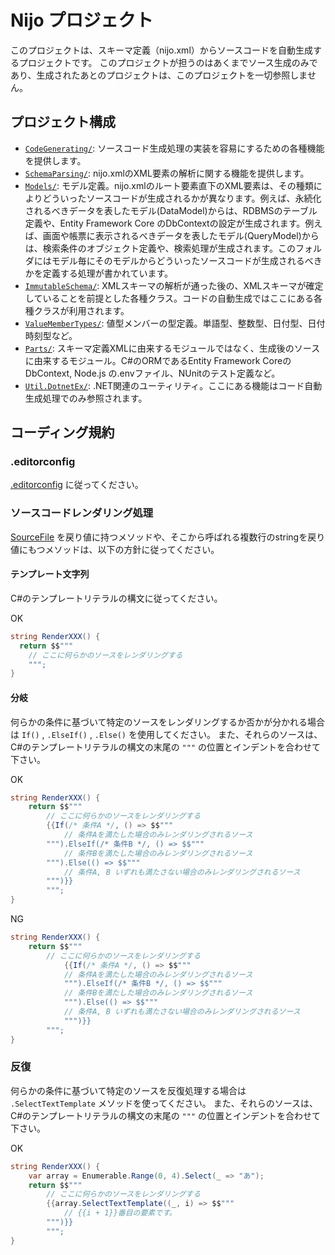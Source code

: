 # Nijo プロジェクト
このプロジェクトは、スキーマ定義（nijo.xml）からソースコードを自動生成するプロジェクトです。
このプロジェクトが担うのはあくまでソース生成のみであり、生成されたあとのプロジェクトは、このプロジェクトを一切参照しません。

## プロジェクト構成
- [`CodeGenerating/`](./CodeGenerating/): ソースコード生成処理の実装を容易にするための各種機能を提供します。
- [`SchemaParsing/`](./SchemaParsing/): nijo.xmlのXML要素の解析に関する機能を提供します。
- [`Models/`](./Models/): モデル定義。nijo.xmlのルート要素直下のXML要素は、その種類によりどういったソースコードが生成されるかが異なります。例えば、永続化されるべきデータを表したモデル(DataModel)からは、RDBMSのテーブル定義や、Entity Framework Core のDbContextの設定が生成されます。例えば、画面や帳票に表示されるべきデータを表したモデル(QueryModel)からは、検索条件のオブジェクト定義や、検索処理が生成されます。このフォルダにはモデル毎にそのモデルからどういったソースコードが生成されるべきかを定義する処理が書かれています。
- [`ImmutableSchema/`](./ImmutableSchema/): XMLスキーマの解析が通った後の、XMLスキーマが確定していることを前提とした各種クラス。コードの自動生成ではここにある各種クラスが利用されます。
- [`ValueMemberTypes/`](./ValueMemberTypes/): 値型メンバーの型定義。単語型、整数型、日付型、日付時刻型など。
- [`Parts/`](./Parts/): スキーマ定義XMLに由来するモジュールではなく、生成後のソースに由来するモジュール。C#のORMであるEntity Framework CoreのDbContext, Node.js の.envファイル、NUnitのテスト定義など。
- [`Util.DotnetEx/`](./Util.DotnetEx/): .NET関連のユーティリティ。ここにある機能はコード自動生成処理でのみ参照されます。

## コーディング規約

### .editorconfig
[.editorconfig](../.editorconfig) に従ってください。

### ソースコードレンダリング処理
[SourceFile](./CodeGenerating/SourceFile.cs) を戻り値に持つメソッドや、そこから呼ばれる複数行のstringを戻り値にもつメソッドは、以下の方針に従ってください。

#### テンプレート文字列
C#のテンプレートリテラルの構文に従ってください。

OK
```cs
string RenderXXX() {
  return $$"""
    // ここに何らかのソースをレンダリングする
    """;
}
```

#### 分岐
何らかの条件に基づいて特定のソースをレンダリングするか否かが分かれる場合は `If()` , `.ElseIf()` , `.Else()` を使用してください。
また、それらのソースは、C#のテンプレートリテラルの構文の末尾の `"""` の位置とインデントを合わせて下さい。

OK

```cs
string RenderXXX() {
    return $$"""
        // ここに何らかのソースをレンダリングする
        {{If(/* 条件A */, () => $$"""
            // 条件Aを満たした場合のみレンダリングされるソース
        """).ElseIf(/* 条件B */, () => $$"""
            // 条件Bを満たした場合のみレンダリングされるソース
        """).Else(() => $$"""
            // 条件A, B いずれも満たさない場合のみレンダリングされるソース
        """)}}
        """;
}
```

NG

```cs
string RenderXXX() {
    return $$"""
        // ここに何らかのソースをレンダリングする
            {{If(/* 条件A */, () => $$"""
            // 条件Aを満たした場合のみレンダリングされるソース
            """).ElseIf(/* 条件B */, () => $$"""
            // 条件Bを満たした場合のみレンダリングされるソース
            """).Else(() => $$"""
            // 条件A, B いずれも満たさない場合のみレンダリングされるソース
            """)}}
        """;
}
```

### 反復
何らかの条件に基づいて特定のソースを反復処理する場合は `.SelectTextTemplate` メソッドを使ってください。
また、それらのソースは、C#のテンプレートリテラルの構文の末尾の `"""` の位置とインデントを合わせて下さい。

OK

```cs
string RenderXXX() {
    var array = Enumerable.Range(0, 4).Select(_ => "あ");
    return $$"""
        // ここに何らかのソースをレンダリングする
        {{array.SelectTextTemplate((_, i) => $$"""
            // {{i + 1}}番目の要素です。
        """)}}
        """;
}
```
